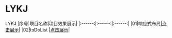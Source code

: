 # LYKJ
LYKJ
|序号|项目名称|项目效果展示|
|:------:|:------:|:------:|
|01|响应式布局|[点击展示](https://aq109.github.io/LYKJ/响应式布局案例/index.html)|
|02|toDoList |[点击展示](https://aq109.github.io/LYKJ/响应式布局案例/index.html)|
